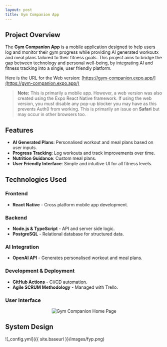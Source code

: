 ```yaml
---
layout: post
title: Gym Companion App
---
```


##  Project Overview
The **Gym Companion App** is a mobile application designed to help users log and monitor their gym progress while providing AI generated workoutx and meal plans tailored to their fitness goals. This project aims to bridge the gap between technology and personal well-being, by integrating AI and fitness tracking into a single, user friendly platform.

Here is the URL for the Web version: [https://gym-companion.expo.app/](https://gym-companion.expo.app/)

> **Note:** This is primarily a mobile app. However, a web version was also created using the Expo React Native framework. If using the web version, you must disable any pop-up blocker you may have as this prevents Auth0 from working. This is primarily an issue on **Safari** but may occur in other browsers too.

## Features
- **AI Generated Plans**: Personalised workout and meal plans based on user inputs.
- **Progress Tracking**: Log workouts and track improvements over time.
- **Nutrition Guidance**: Custom meal plans.
- **User Friendly Interface**: Simple and intuitive UI for all fitness levels.

## Technologies Used
### **Frontend**
- **React Native** - Cross platform mobile app development.

### **Backend**
- **Node.js & TypeScript** - API and server side logic.
- **PostgreSQL** - Relational database for structured data.

### **AI Integration**
- **OpenAI API** - Generates personalised workout and meal plans.

### **Development & Deployment**
- **GitHub Actions** - CI/CD automation.
- **Agile SCRUM Methodology** - Managed with Trello.

### **User Interface**
<p align="center">
  <img src="{{ site.baseurl }}/images/homepage.png" alt="Gym Companion Home Page">
</p>

## System Design
![_config.yml]({{ site.baseurl }}/images/fyp.png)